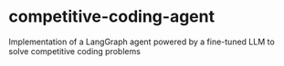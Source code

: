 # competitive-coding-agent
Implementation of a LangGraph agent powered by a fine-tuned LLM to solve competitive coding problems
